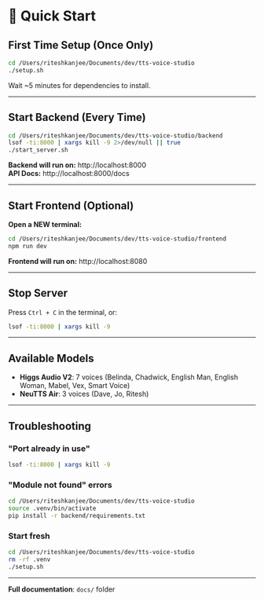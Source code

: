 # 🚀 Quick Start

## First Time Setup (Once Only)

```bash
cd /Users/riteshkanjee/Documents/dev/tts-voice-studio
./setup.sh
```

Wait ~5 minutes for dependencies to install.

---

## Start Backend (Every Time)

```bash
cd /Users/riteshkanjee/Documents/dev/tts-voice-studio/backend
lsof -ti:8000 | xargs kill -9 2>/dev/null || true
./start_server.sh
```

**Backend will run on:** http://localhost:8000  
**API Docs:** http://localhost:8000/docs

---

## Start Frontend (Optional)

**Open a NEW terminal:**

```bash
cd /Users/riteshkanjee/Documents/dev/tts-voice-studio/frontend
npm run dev
```

**Frontend will run on:** http://localhost:8080

---

## Stop Server

Press `Ctrl + C` in the terminal, or:

```bash
lsof -ti:8000 | xargs kill -9
```

---

## Available Models

- **Higgs Audio V2**: 7 voices (Belinda, Chadwick, English Man, English Woman, Mabel, Vex, Smart Voice)
- **NeuTTS Air**: 3 voices (Dave, Jo, Ritesh)

---

## Troubleshooting

### "Port already in use"
```bash
lsof -ti:8000 | xargs kill -9
```

### "Module not found" errors
```bash
cd /Users/riteshkanjee/Documents/dev/tts-voice-studio
source .venv/bin/activate
pip install -r backend/requirements.txt
```

### Start fresh
```bash
cd /Users/riteshkanjee/Documents/dev/tts-voice-studio
rm -rf .venv
./setup.sh
```

---

**Full documentation**: `docs/` folder

